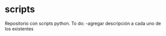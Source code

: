 # scripts
Repositorio con scripts python.
To do: 
  -agregar descripción a cada uno de los existentes
